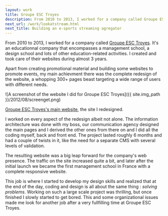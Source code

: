 ```yaml
---
layout: work
title: Groupe ESC Troyes
description: From 2010 to 2013, I worked for a company called Groupe ESC Troyes. It's an educationnal company that encompasses a management school, a design school and lots of other education-related activities. I created and took care of their websites during almost 3 years.
next_url: /work/lookatstream.html
next_title: Building an e-sports streaming agregator
---
```

From 2010 to 2013, I worked for a company called [Groupe ESC Troyes](http://get-formation.fr/ "Groupe ESC Troyes"). It's an educationnal company that encompasses a management school, a design school and lots of other education-related activities. I created and took care of their websites during almost 3 years.

Apart from creating promotional material and building some websites to promote events, my main achievment there was the complete redesign of the website, a whopping 300+ pages beast targeting a wide range of users with different needs.

![A screenshot of the website I did for Groupe ESC Troyes]({{ site.img_path }}/2012/08/screenget.png)

[Groupe ESC Troyes's main website](http://get-formation.fr), the site I redesigned.

I worked on every aspect of the redesign albeit not alone. The information architecture was done with my boss, our communication agency designed the main pages and I derived the other ones from there on and I did all the coding myself, back and front end. The project lasted roughly 6 months and had a couple of twists in it, like the need for a separate CMS with several levels of validation.

The resulting website was a big leap forward for the company's web presence. The traffic on the site increased quite a bit, and later after the initial launch we became the first management school in France with a complete responsive website.

This job is where I started to develop my design skills and realized that at the end of the day, coding and design is all about the same thing : *solving problems*. Working on such a large scale project was thrilling, but once finished
I slowly started to get bored. This and some organizational issues made me look for another job after a very fullfilling time at Groupe ESC Troyes.
